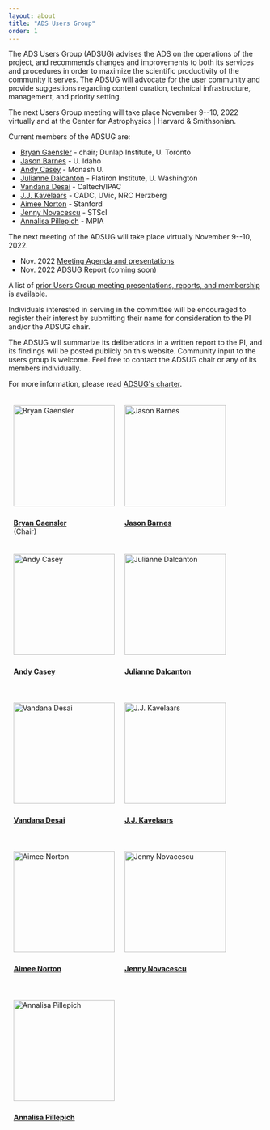 ```yaml
---
layout: about
title: "ADS Users Group"
order: 1
---
```


<style type="text/css">
.floated_img {
    display: inline-block;
    height: 200px;
    width: 200px;
    float: middle;
    overflow: hidden;
    vertical-align: middle;
    margin-bottom: 10px;
    padding: 10px;
}

.sizedpic {
    width: 100%;
    float: middle;
    position: relative;
    vertical-align: middle;
    margin-top: 10px;
}
.textlabel {
    height: 50px;
    text-align: left;
    padding-left: 10px;
}

</style>

The ADS Users Group (ADSUG) advises the ADS on the operations of the project, and recommends changes and improvements to both its services and procedures in order to maximize the scientific productivity of the community it serves. The ADSUG will advocate for the user community and provide suggestions regarding content curation, technical infrastructure, management, and priority setting.

The next Users Group meeting will take place November 9--10, 2022 virtually and at the Center for Astrophysics \| Harvard & Smithsonian.

Current members of the ADSUG are:

- [Bryan Gaensler](http://dunlap.utoronto.ca/~bgaensler/) - chair; Dunlap Institute, U. Toronto
- [Jason Barnes](http://barnesos.net/pro) - U. Idaho
- [Andy Casey](http://astrowizici.st/) - Monash U.
- [Julianne Dalcanton](https://www.simonsfoundation.org/people/julianne-dalcanton/) - Flatiron Institute, U. Washington
- [Vandana Desai](http://web.ipac.caltech.edu/staff/desai/index.html) - Caltech/IPAC
- [J.J. Kavelaars](http://astroherzberg.org/people/jj-kavelaars/) - CADC, UVic, NRC Herzberg
- [Aimee Norton](http://sun.stanford.edu/~norton/) - Stanford
- [Jenny Novacescu](https://www.stsci.edu/) - STScI
- [Annalisa Pillepich](https://www.mpia.de/gc-theory) - MPIA

The next meeting of the ADSUG will take place virtually November 9--10, 2022.

- Nov. 2022 [Meeting Agenda and presentations](../adsug/past_meetings/2022-11-01-202211-program.html)
- Nov. 2022 ADSUG Report (coming soon)

A list of [prior Users Group meeting presentations, reports, and membership](../adsug/meetings.html) is available.

Individuals interested in serving in the committee will be encouraged to register their interest by submitting their name for consideration to the PI and/or the ADSUG chair.

The ADSUG will summarize its deliberations in a written report to the PI, and its findings will be posted publicly on this website. Community input to the users group is welcome. Feel free to contact the ADSUG chair or any of its members individually.

For more information, please read [ADSUG's charter](../adsug/charter.html).

<div>

<div style="float:left;">
  <div class="floated_img">
    <img class="sizedpic" src="http://dunlap.utoronto.ca/~bgaensler/bmg2010.jpg"
	 alt="Bryan Gaensler ">
  </div>
  <div class="textlabel">
    <p><A HREF="http://dunlap.utoronto.ca/~bgaensler/"><B>Bryan Gaensler</B></A> <br>(Chair)</p>
  </div>
</div>

<div style="float:left;">
  <div class="floated_img">
    <img class="sizedpic" src="../img/adsug/jbarnes.jpeg"
	 alt="Jason Barnes">
  </div>
  <div class="textlabel">
    <p><A HREF="http://barnesos.net/pro"><B>Jason Barnes</B></A></p>
  </div>
</div>

<div style="float:left;">
  <div class="floated_img">
    <img class="sizedpic" src="../img/adsug/acasey.png"
	 alt="Andy Casey ">
  </div>
  <div class="textlabel">
    <p><A HREF="http://astrowizici.st/"><B>Andy Casey</B></A></p>
  </div>
</div>

<div style="float:left;">
  <div class="floated_img">
    <img class="sizedpic" src="https://simonsfoundation.imgix.net/wp-content/uploads/2021/07/05131237/Dalcanton_headshot_final.jpg?auto=format&w=120&h=120&fit=crop&crop=faces&q=90&dpr=2"
	 alt="Julianne Dalcanton ">
  </div>
  <div class="textlabel">
    <p><A HREF="https://www.simonsfoundation.org/people/julianne-dalcanton/"><B>Julianne Dalcanton</B></A></p>
  </div>
</div>

<div style="float:left;">
  <div class="floated_img">
    <img class="sizedpic" src="../img/adsug/Vandana_Desai.jpeg"
	 alt="Vandana Desai">
  </div>
  <div class="textlabel">
    <p><A HREF="http://web.ipac.caltech.edu/staff/desai/index.html"><B>Vandana Desai</B></A></p>
  </div>
</div>

<div style="float:left;">
  <div class="floated_img">
    <img class="sizedpic" src="../img/adsug/kavelaars.jpg"
	 alt="J.J. Kavelaars">
  </div>
  <div class="textlabel">
    <p><A HREF="http://astroherzberg.org/people/jj-kavelaars/"><B>J.J. Kavelaars</B></A></p>
  </div>
</div>

<div style="float:left;">
  <div class="floated_img">
    <img class="sizedpic" src="../img/adsug/ANorton.jpeg"
	 alt="Aimee Norton">
  </div>
  <div class="textlabel">
    <p><A HREF="http://sun.stanford.edu/~norton/"><B>Aimee Norton</B></A></p>
  </div>
</div>

<div style="float:left;">
  <div class="floated_img">
    <img class="sizedpic" src="../img/adsug/Novacescu.jpg"
	 alt="Jenny Novacescu">
  </div>
  <div class="textlabel">
    <p><A HREF="https://www.stsci.edu/"><B>Jenny Novacescu</B></A></p>
  </div>
</div>

<div style="float:left;">
  <div class="floated_img">
    <img class="sizedpic" src="../img/adsug/apillepich.jpeg"
	 alt="Annalisa Pillepich">
  </div>
  <div class="textlabel">
    <p><A HREF="https://www.mpia.de/gc-theory"><B>Annalisa Pillepich</B></A></p>
  </div>
</div>

</div>

<br style="clear:left;"/>
